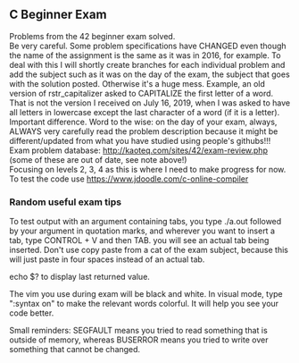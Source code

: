 ## C Beginner Exam  
Problems from the 42 beginner exam solved.  
Be very careful. Some problem specifications have CHANGED even though the name of the assignment is the same as it was in 2016, for example. To deal with this I will shortly create branches for each individual problem and add the subject such as it was on the day of the exam, the subject that goes with the solution posted. Otherwise it's a huge mess. Example, an old version of rstr_capitalizer asked to CAPITALIZE the first letter of a word. That is not the version I received on July 16, 2019, when I was asked to have all letters in lowercase except the last character of a word (if it is a letter). Important difference. Word to the wise: on the day of your exam, always, ALWAYS very carefully read the problem description because it might be different/updated from what you have studied using people's githubs!!!  
Exam problem database: http://kaoteq.com/sites/42/exam-review.php (some of these are out of date, see note above!)  
Focusing on levels 2, 3, 4 as this is where I need to make progress for now.  
To test the code use https://www.jdoodle.com/c-online-compiler
  
  ### Random useful exam tips
To test output with an argument containing tabs, you type ./a.out followed by your argument in quotation marks, and wherever you want to insert a tab, type CONTROL + V and then TAB. you will see an actual tab being inserted. Don't use copy paste from a cat of the exam subject, because this will just paste in four spaces instead of an actual tab. 

echo $? to display last returned value.  
  
The vim you use during exam will be black and white. In visual mode, type ":syntax on" to make the relevant words colorful. It will help you see your code better.
  
Small reminders: SEGFAULT means you tried to read something that is outside of memory, whereas BUSERROR means you tried to write over something that cannot be changed.
